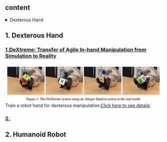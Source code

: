 ## content

<details>
<summary>Dexterous Hand</summay>
</details>

## 1. Dexterous Hand
### [1.DeXtreme: Transfer of Agile In-hand Manipulation from Simulation to Reality](https://arxiv.org/abs/2210.13702)
![alt text](icon/image.png)
Train a robot hand for dexterous manipulation.[Click here to see details](./Dexterous%20Hand/README.md)
### [2.]()



## 2. Humanoid Robot